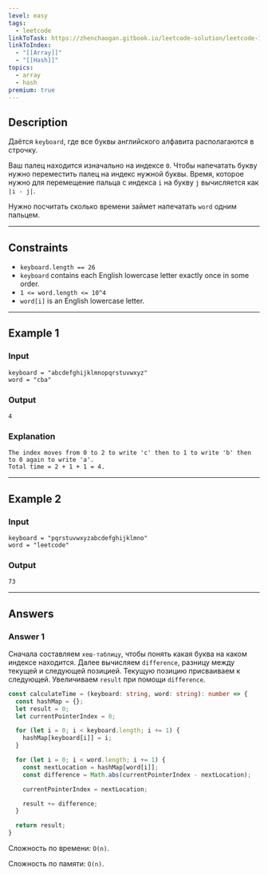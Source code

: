 ```yaml
---
level: easy
tags:
  - leetcode
linkToTask: https://zhenchaogan.gitbook.io/leetcode-solution/leetcode-1570-dot-product-of-two-sparse-vectors
linkToIndex:
  - "[[Array]]"
  - "[[Hash]]"
topics:
  - array
  - hash
premium: true
---
```

## Description

Даётся `keyboard`, где все буквы английского алфавита располагаются в строчку.

Ваш палец находится изначально на индексе `0`. Чтобы напечатать букву нужно переместить палец на индекс нужной буквы. Время, которое нужно для перемещение пальца с индекса `i` на букву `j` вычисляется как `|i - j|`.

Нужно посчитать сколько времени займет напечатать `word` одним пальцем.

---
## Constraints

- `keyboard.length == 26`
- `keyboard` contains each English lowercase letter exactly once in some order.
- `1 <= word.length <= 10^4`
- `word[i]` is an English lowercase letter.

---
## Example 1

### Input

```
keyboard = "abcdefghijklmnopqrstuvwxyz"
word = "cba"
```
### Output

```
4
```
### Explanation

```
The index moves from 0 to 2 to write 'c' then to 1 to write 'b' then to 0 again to write 'a'.
Total time = 2 + 1 + 1 = 4.
```

---
## Example 2

### Input

```
keyboard = "pqrstuvwxyzabcdefghijklmno"
word = "leetcode"
```
### Output

```
73
```

---
## Answers

### Answer 1

Сначала составляем `хеш-таблицу`, чтобы понять какая буква на каком индексе находится.
Далее вычисляем `difference`, разницу между текущей и следующей позицией.
Текущую позицию присваиваем к следующей.
Увеличиваем `result` при помощи `difference`.

```typescript
const calculateTime = (keyboard: string, word: string): number => {
  const hashMap = {};
  let result = 0;
  let currentPointerIndex = 0;

  for (let i = 0; i < keyboard.length; i += 1) {
    hashMap[keyboard[i]] = i;
  }

  for (let i = 0; i < word.length; i += 1) {
    const nextLocation = hashMap[word[i]];
    const difference = Math.abs(currentPointerIndex - nextLocation);

    currentPointerIndex = nextLocation;

    result += difference;
  }

  return result;
}
```

Сложность по времени: `O(n)`.

Сложность по памяти: `O(n)`.
